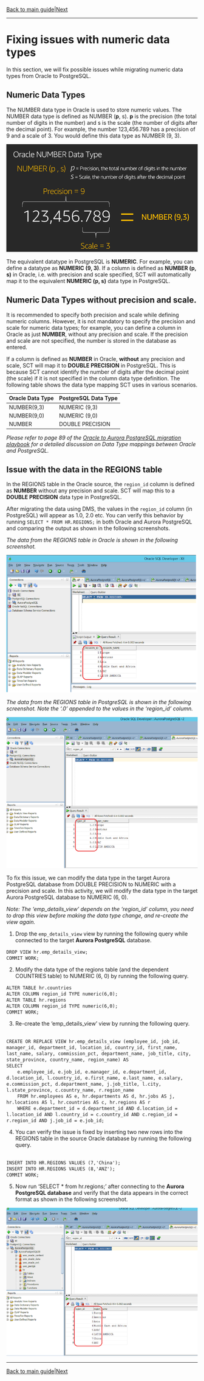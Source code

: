 [Back to main guide](../README.md)|[Next](optional-resolv.md)
___

#  Fixing issues with numeric data types

In this section, we will fix possible issues while migrating numeric data types from Oracle to PostgreSQL. 

## Numeric Data Types

The NUMBER data type in Oracle is used to store numeric values. The NUMBER data type is defined as NUMBER (**p**, s). **p** is the precision (the total number of digits in the number) and s is the scale (the number of digits after the decimal point). For example, the number 123,456.789 has a precision of 9 and a scale of 3. You would define this data type as NUMBER (9, 3).

![Numeric](images/num.png)

The equivalent datatype in PostgreSQL is **NUMERIC**. For example, you can define a datatype as **NUMERIC (9, 3)**. If a column is defined as **NUMBER (p, s)** in Oracle, i.e. with precision and scale specified, SCT will automatically map it to the equivalent **NUMERIC (p, s)** data type in PostgreSQL.  

## Numeric Data Types without precision and scale.

It is recommended to specify both precision and scale while defining numeric columns. However, it is not mandatory to specify the precision and scale for numeric data types; for example, you can define a column in Oracle as just **NUMBER**, without any precision and scale. If the precision and scale are not specified, the number is stored in the database as entered. 

If a column is defined as **NUMBER** in Oracle, **without** any precision and scale, SCT will map it to **DOUBLE PRECISION** in PostgreSQL. This is because SCT cannot identify the number of digits after the decimal point (the scale) if it is not specified in the column data type definition. The following table shows the data type mapping SCT uses in various scenarios.

Oracle Data Type | PostgreSQL Data Type
--- | ---
NUMBER(9,3)	 |	NUMERIC (9,3)	
NUMBER(9,0)	 |	NUMERIC (9,0)	
NUMBER | DOUBLE PRECISION

_Please refer to page 89 of the [Oracle to Aurora PostgreSQL migration playbook](https://d1.awsstatic.com/whitepapers/Migration/oracle-database-amazon-aurora-postgresql-migration-playbook.pdf) for a detailed discussion on Data Type mappings between Oracle and PostgreSQL._

## Issue with the data in the REGIONS table

In the REGIONS table in the Oracle source, the `region_id` column is defined as **NUMBER** without any precision and scale. SCT will map this to a **DOUBLE PRECISION** data type in PostgreSQL. 

After migrating the data using DMS, the values in the `region_id` column (in PostgreSQL) will appear as 1.0, 2.0 etc. You can verify this behavior by running `SELECT * FROM HR.REGIONS;` in both Oracle and Aurora PostgreSQL and comparing the output as shown in the following screenshots.

_The data from the REGIONS table in Oracle is shown in the following screenshot._

![Numeric](images/1.png)











_The data from the REGIONS table in PostgreSQL is shown in the following screenshot. Note the ‘.0’ appended to the values in the ‘region_id’ column._

![Numeric](images/2.png)


To fix this issue, we can modify the data type in the target Aurora PostgreSQL database from DOUBLE PRECISION to NUMERIC with a precision and scale. In this activity, we will modify the data type in the target Aurora PostgreSQL database to NUMERIC (6, 0).

_Note: The ‘emp_details_view’ depends on the ‘region_id’ column, you need to drop this view before making the data type change, and re-create the view again._ 

1.	Drop the `emp_details_view` view by running the following query while connected to the target **Aurora PostgreSQL** database.
```
DROP VIEW hr.emp_details_view;
COMMIT WORK;
```
	
2.	Modify the data type of the regions table (and the dependent COUNTRIES table) to         NUMERIC (6, 0) by running the following query. 

```
ALTER TABLE hr.countries
ALTER COLUMN region_id TYPE numeric(6,0);
ALTER TABLE hr.regions
ALTER COLUMN region_id TYPE numeric(6,0);
COMMIT WORK;
```

3.	Re-create the ‘emp_details_view’ view by running the following query. 

```

CREATE OR REPLACE VIEW hr.emp_details_view (employee_id, job_id, manager_id, department_id, location_id, country_id, first_name, last_name, salary, commission_pct, department_name, job_title, city, state_province, country_name, region_name) AS
SELECT
    e.employee_id, e.job_id, e.manager_id, e.department_id, d.location_id, l.country_id, e.first_name, e.last_name, e.salary, e.commission_pct, d.department_name, j.job_title, l.city, l.state_province, c.country_name, r.region_name
    FROM hr.employees AS e, hr.departments AS d, hr.jobs AS j, hr.locations AS l, hr.countries AS c, hr.regions AS r
    WHERE e.department_id = d.department_id AND d.location_id = l.location_id AND l.country_id = c.country_id AND c.region_id = r.region_id AND j.job_id = e.job_id;

```

4.	You can verify the issue is fixed by inserting two new rows into the REGIONS table in the source Oracle database by running the following query.

```

INSERT INTO HR.REGIONS VALUES (7,'China');
INSERT INTO HR.REGIONS VALUES (8,'ANZ');
COMMIT WORK;
```


5.	Now run ‘SELECT * from hr.regions;’ after connecting to the **Aurora PostgreSQL database** and verify that the data appears in the correct format as shown in the following screenshot.

![Numeric](images/3.png)

___

[Back to main guide](../README.md)|[Next](optional-resolv.md)
